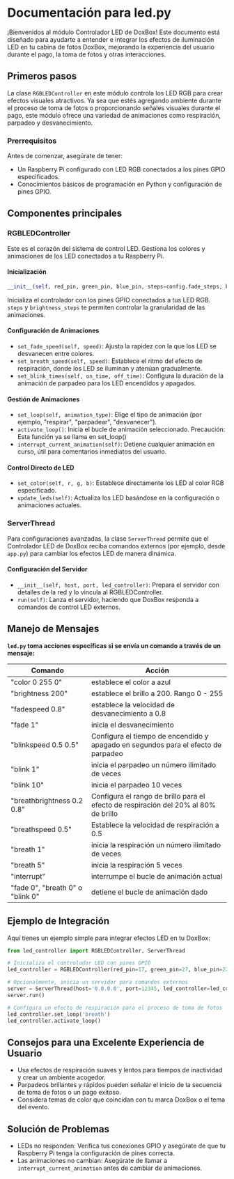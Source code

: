 
# Documentación para led.py

¡Bienvenidos al módulo Controlador LED de DoxBox! Este documento está diseñado para ayudarte a entender e integrar los efectos de iluminación LED en tu cabina de fotos DoxBox, mejorando la experiencia del usuario durante el pago, la toma de fotos y otras interacciones.

## Primeros pasos

La clase `RGBLEDController` en este módulo controla los LED RGB para crear efectos visuales atractivos. Ya sea que estés agregando ambiente durante el proceso de toma de fotos o proporcionando señales visuales durante el pago, este módulo ofrece una variedad de animaciones como respiración, parpadeo y desvanecimiento.

### Prerrequisitos

Antes de comenzar, asegúrate de tener:

- Un Raspberry Pi configurado con LED RGB conectados a los pines GPIO especificados.
- Conocimientos básicos de programación en Python y configuración de pines GPIO.

## Componentes principales

### RGBLEDController

Este es el corazón del sistema de control LED. Gestiona los colores y animaciones de los LED conectados a tu Raspberry Pi.

#### Inicialización

```python
__init__(self, red_pin, green_pin, blue_pin, steps=config.fade_steps, brightness_steps=config.brightness_steps)
```

Inicializa el controlador con los pines GPIO conectados a tus LED RGB. `steps` y `brightness_steps` te permiten controlar la granularidad de las animaciones.

#### Configuración de Animaciones

- `set_fade_speed(self, speed)`: Ajusta la rapidez con la que los LED se desvanecen entre colores.
- `set_breath_speed(self, speed)`: Establece el ritmo del efecto de respiración, donde los LED se iluminan y atenúan gradualmente.
- `set_blink_times(self, on_time, off_time)`: Configura la duración de la animación de parpadeo para los LED encendidos y apagados.

#### Gestión de Animaciones

- `set_loop(self, animation_type)`: Elige el tipo de animación (por ejemplo, "respirar", "parpadear", "desvanecer").
- `activate_loop()`: Inicia el bucle de animación seleccionado. Precaución: Esta función ya se llama en set_loop()
- `interrupt_current_animation(self)`: Detiene cualquier animación en curso, útil para comentarios inmediatos del usuario.

#### Control Directo de LED

- `set_color(self, r, g, b)`: Establece directamente los LED al color RGB especificado.
- `update_leds(self)`: Actualiza los LED basándose en la configuración o animaciones actuales.

### ServerThread

Para configuraciones avanzadas, la clase `ServerThread` permite que el Controlador LED de DoxBox reciba comandos externos (por ejemplo, desde `app.py`) para cambiar los efectos LED de manera dinámica.

#### Configuración del Servidor

- `__init__(self, host, port, led_controller)`: Prepara el servidor con detalles de la red y lo vincula al RGBLEDController.
- `run(self)`: Lanza el servidor, haciendo que DoxBox responda a comandos de control LED externos.

## Manejo de Mensajes

**`led.py` toma acciones específicas si se envía un comando a través de un mensaje:**

| Comando                           | Acción                                                                              |
|-----------------------------------|-------------------------------------------------------------------------------------|
| "color 0 255 0"                   | establece el color a azul                                                           |
| "brightness 200"                  | establece el brillo a 200. Rango 0 - 255                                            |
| "fadespeed 0.8"                   | establece la velocidad de desvanecimiento a 0.8                                     |
| "fade 1"                          | inicia el desvanecimiento                                                           |
| "blinkspeed 0.5 0.5"              | Configura el tiempo de encendido y apagado en segundos para el efecto de parpadeo   |
| "blink 1"                         | inicia el parpadeo un número ilimitado de veces                                     |
| "blink 10"                        | inicia el parpadeo 10 veces                                                         |
| "breathbrightness 0.2 0.8"        | Configura el rango de brillo para el efecto de respiración del 20% al 80% de brillo |
| "breathspeed 0.5"                 | Establece la velocidad de respiración a 0.5                                         |
| "breath 1"                        | inicia la respiración un número ilimitado de veces                                  |
| "breath 5"                        | inicia la respiración 5 veces                                                       |
| "interrupt"                       | interrumpe el bucle de animación actual                                             |
| "fade 0", "breath 0" o "blink 0"  | detiene el bucle de animación dado                                                  |

## Ejemplo de Integración

Aquí tienes un ejemplo simple para integrar efectos LED en tu DoxBox:

```python
from led_controller import RGBLEDController, ServerThread

# Inicializa el controlador LED con pines GPIO
led_controller = RGBLEDController(red_pin=17, green_pin=27, blue_pin=22)

# Opcionalmente, inicia un servidor para comandos externos
server = ServerThread(host='0.0.0.0', port=12345, led_controller=led_controller)
server.run()

# Configura un efecto de respiración para el proceso de toma de fotos
led_controller.set_loop('breath')
led_controller.activate_loop()
```

## Consejos para una Excelente Experiencia de Usuario

- Usa efectos de respiración suaves y lentos para tiempos de inactividad y crear un ambiente acogedor.
- Parpadeos brillantes y rápidos pueden señalar el inicio de la secuencia de toma de fotos o un pago exitoso.
- Considera temas de color que coincidan con tu marca DoxBox o el tema del evento.

## Solución de Problemas

- LEDs no responden: Verifica tus conexiones GPIO y asegúrate de que tu Raspberry Pi tenga la configuración de pines correcta.
- Las animaciones no cambian: Asegúrate de llamar a `interrupt_current_animation` antes de cambiar de animaciones.
